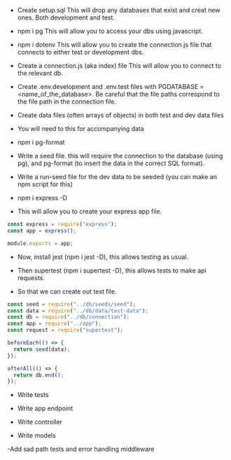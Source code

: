 - Create setup.sql
  This will drop any databases that exist and creat new ones. Both development and test.

- npm i pg
  This will allow you to access your dbs using javascript.

- npm i dotenv
  This will allow you to create the connection.js file that connects to either test or development dbs.

- Create a connection.js (aka index) file
  This will allow you to connect to the relevant db.

- Create .env.development and .env.test files with PGDATABASE = <name_of_the_database>.
  Be careful that the file paths correspond to the file path in the connection file.

- Create data files (often arrays of objects) in both test and dev data files

- You will need to this for accompanying data

- npm i pg-format

- Write a seed file. this will require the connection to the database (using pg), and pg-format (to insert the data in the correct SQL format).

- Write a run-seed file for the dev data to be seeded (you can make an npm script for this)

- npm i express -D

- This will allow you to create your express app file.

```js
const express = require("express");
const app = express();

module.exports = app;
```

- Now, install jest (npm i jest -D), this allows testing as usual.

- Then supertest (npm i supertest -D), this allows tests to make api requests.

- So that we can create out test file.

```js
const seed = require("../db/seeds/seed");
const data = require("../db/data/test-data");
const db = require("../db/connection");
const app = require("../app");
const request = require("supertest");

beforeEach(() => {
  return seed(data);
});

afterAll(() => {
  return db.end();
});
```

- Write tests

- Write app endpoint

- Write controller

- Write models

-Add sad path tests and error handling middleware
